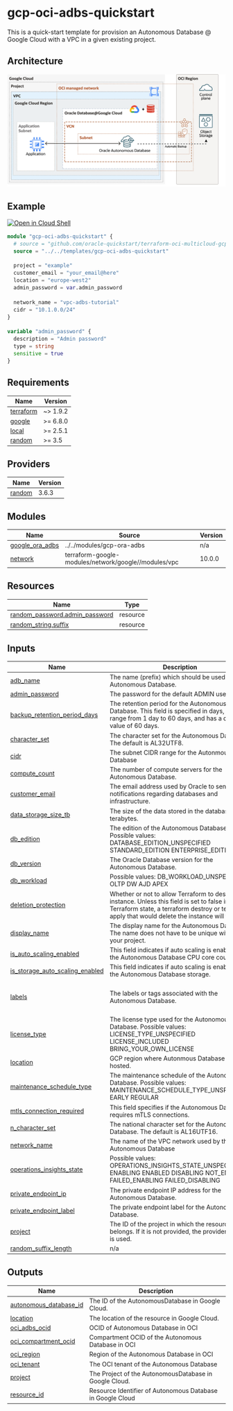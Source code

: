 # gcp-oci-adbs-quickstart
This is a quick-start template for provision an Autonomous Database @ Google Cloud with a VPC in a given existing project.

## Architecture
![gcp-oci-adbs-quickstart](../../images/gcp-oci-adbs-quickstart.png)

## Example
[![Open in Cloud Shell](https://gstatic.com/cloudssh/images/open-btn.svg)](https://shell.cloud.google.com/cloudshell/editor?&ephemeral=false&cloudshell_git_repo=https%3A%2F%2Fgithub.com%2Foracle-quickstart%2Fterraform-oci-multicloud-gcp&cloudshell_git_branch=main&cloudshell_open_in_editor=.%2Fexamples%2Fadbs-minimal%2Fmain.tf&cloudshell_workspace=.&cloudshell_tutorial=.%2Fdocs%2Ftutorials%2Fadbs-terraform%2FREADME.md)

```tf
module "gcp-oci-adbs-quickstart" {
  # source = "github.com/oracle-quickstart/terraform-oci-multicloud-gcp//templates/gcp-oci-adbs-quickstart"
  source = "../../templates/gcp-oci-adbs-quickstart"

  project = "example"
  customer_email = "your_email@here"
  location = "europe-west2"  
  admin_password = var.admin_password

  network_name = "vpc-adbs-tutorial"
  cidr = "10.1.0.0/24"
}

variable "admin_password" {
  description = "Admin password"
  type = string
  sensitive = true
}
```

<!-- BEGIN_TF_DOCS -->
## Requirements

| Name | Version |
|------|---------|
| <a name="requirement_terraform"></a> [terraform](#requirement\_terraform) | ~> 1.9.2 |
| <a name="requirement_google"></a> [google](#requirement\_google) | >= 6.8.0 |
| <a name="requirement_local"></a> [local](#requirement\_local) | >= 2.5.1 |
| <a name="requirement_random"></a> [random](#requirement\_random) | >= 3.5 |

## Providers

| Name | Version |
|------|---------|
| <a name="provider_random"></a> [random](#provider\_random) | 3.6.3 |

## Modules

| Name | Source | Version |
|------|--------|---------|
| <a name="module_google_ora_adbs"></a> [google\_ora\_adbs](#module\_google\_ora\_adbs) | ../../modules/gcp-ora-adbs | n/a |
| <a name="module_network"></a> [network](#module\_network) | terraform-google-modules/network/google//modules/vpc | 10.0.0 |

## Resources

| Name | Type |
|------|------|
| [random_password.admin_password](https://registry.terraform.io/providers/hashicorp/random/latest/docs/resources/password) | resource |
| [random_string.suffix](https://registry.terraform.io/providers/hashicorp/random/latest/docs/resources/string) | resource |

## Inputs

| Name | Description | Type | Default | Required |
|------|-------------|------|---------|:--------:|
| <a name="input_adb_name"></a> [adb\_name](#input\_adb\_name) | The name (prefix) which should be used for this Autonomous Database. | `string` | `"oraadbs"` | no |
| <a name="input_admin_password"></a> [admin\_password](#input\_admin\_password) | The password for the default ADMIN user | `string` | n/a | yes |
| <a name="input_backup_retention_period_days"></a> [backup\_retention\_period\_days](#input\_backup\_retention\_period\_days) | The retention period for the Autonomous Database. This field is specified in days, can range from 1 day to 60 days, and has a default value of 60 days. | `number` | `60` | no |
| <a name="input_character_set"></a> [character\_set](#input\_character\_set) | The character set for the Autonomous Database. The default is AL32UTF8. | `string` | `"AL32UTF8"` | no |
| <a name="input_cidr"></a> [cidr](#input\_cidr) | The subnet CIDR range for the Autonmous Database | `string` | n/a | yes |
| <a name="input_compute_count"></a> [compute\_count](#input\_compute\_count) | The number of compute servers for the Autonomous Database. | `number` | `2` | no |
| <a name="input_customer_email"></a> [customer\_email](#input\_customer\_email) | The email address used by Oracle to send notifications regarding databases and infrastructure. | `string` | n/a | yes |
| <a name="input_data_storage_size_tb"></a> [data\_storage\_size\_tb](#input\_data\_storage\_size\_tb) | The size of the data stored in the database, in terabytes. | `number` | `1` | no |
| <a name="input_db_edition"></a> [db\_edition](#input\_db\_edition) | The edition of the Autonomous Databases. Possible values: DATABASE\_EDITION\_UNSPECIFIED STANDARD\_EDITION ENTERPRISE\_EDITION | `string` | `""` | no |
| <a name="input_db_version"></a> [db\_version](#input\_db\_version) | The Oracle Database version for the Autonomous Database. | `string` | `"23ai"` | no |
| <a name="input_db_workload"></a> [db\_workload](#input\_db\_workload) | Possible values: DB\_WORKLOAD\_UNSPECIFIED OLTP DW AJD APEX | `string` | `"OLTP"` | no |
| <a name="input_deletion_protection"></a> [deletion\_protection](#input\_deletion\_protection) | Whether or not to allow Terraform to destroy the instance. Unless this field is set to false in Terraform state, a terraform destroy or terraform apply that would delete the instance will fail. | `bool` | `true` | no |
| <a name="input_display_name"></a> [display\_name](#input\_display\_name) | The display name for the Autonomous Database. The name does not have to be unique within your project. | `string` | `""` | no |
| <a name="input_is_auto_scaling_enabled"></a> [is\_auto\_scaling\_enabled](#input\_is\_auto\_scaling\_enabled) | This field indicates if auto scaling is enabled for the Autonomous Database CPU core count. | `bool` | `true` | no |
| <a name="input_is_storage_auto_scaling_enabled"></a> [is\_storage\_auto\_scaling\_enabled](#input\_is\_storage\_auto\_scaling\_enabled) | This field indicates if auto scaling is enabled for the Autonomous Database storage. | `bool` | `false` | no |
| <a name="input_labels"></a> [labels](#input\_labels) | The labels or tags associated with the Autonomous Database. | `map(string)` | <pre>{<br/>  "createdby": "gcp-ora-adbs"<br/>}</pre> | no |
| <a name="input_license_type"></a> [license\_type](#input\_license\_type) | The license type used for the Autonomous Database. Possible values: LICENSE\_TYPE\_UNSPECIFIED LICENSE\_INCLUDED BRING\_YOUR\_OWN\_LICENSE | `string` | `"LICENSE_INCLUDED"` | no |
| <a name="input_location"></a> [location](#input\_location) | GCP region where Autonmous Database is hosted. | `string` | n/a | yes |
| <a name="input_maintenance_schedule_type"></a> [maintenance\_schedule\_type](#input\_maintenance\_schedule\_type) | The maintenance schedule of the Autonomous Database. Possible values: MAINTENANCE\_SCHEDULE\_TYPE\_UNSPECIFIED EARLY REGULAR | `string` | `"REGULAR"` | no |
| <a name="input_mtls_connection_required"></a> [mtls\_connection\_required](#input\_mtls\_connection\_required) | This field specifies if the Autonomous Database requires mTLS connections. | `bool` | `false` | no |
| <a name="input_n_character_set"></a> [n\_character\_set](#input\_n\_character\_set) | The national character set for the Autonomous Database. The default is AL16UTF16. | `string` | `"AL16UTF16"` | no |
| <a name="input_network_name"></a> [network\_name](#input\_network\_name) | The name of the VPC network used by the Autonomous Database | `string` | n/a | yes |
| <a name="input_operations_insights_state"></a> [operations\_insights\_state](#input\_operations\_insights\_state) | Possible values: OPERATIONS\_INSIGHTS\_STATE\_UNSPECIFIED ENABLING ENABLED DISABLING NOT\_ENABLED FAILED\_ENABLING FAILED\_DISABLING | `string` | `"NOT_ENABLED"` | no |
| <a name="input_private_endpoint_ip"></a> [private\_endpoint\_ip](#input\_private\_endpoint\_ip) | The private endpoint IP address for the Autonomous Database. | `string` | `""` | no |
| <a name="input_private_endpoint_label"></a> [private\_endpoint\_label](#input\_private\_endpoint\_label) | The private endpoint label for the Autonomous Database. | `string` | `""` | no |
| <a name="input_project"></a> [project](#input\_project) | The ID of the project in which the resource belongs. If it is not provided, the provider project is used. | `string` | n/a | yes |
| <a name="input_random_suffix_length"></a> [random\_suffix\_length](#input\_random\_suffix\_length) | n/a | `number` | `3` | no |

## Outputs

| Name | Description |
|------|-------------|
| <a name="output_autonomous_database_id"></a> [autonomous\_database\_id](#output\_autonomous\_database\_id) | The ID of the AutonomousDatabase in Google Cloud. |
| <a name="output_location"></a> [location](#output\_location) | The location of the resource in Google Cloud. |
| <a name="output_oci_adbs_ocid"></a> [oci\_adbs\_ocid](#output\_oci\_adbs\_ocid) | OCID of Autonomous Database in OCI |
| <a name="output_oci_compartment_ocid"></a> [oci\_compartment\_ocid](#output\_oci\_compartment\_ocid) | Compartment OCID of the Autonomous Database in OCI |
| <a name="output_oci_region"></a> [oci\_region](#output\_oci\_region) | Region of the Autonomous Database in OCI |
| <a name="output_oci_tenant"></a> [oci\_tenant](#output\_oci\_tenant) | The OCI tenant of the Autonomous Database |
| <a name="output_project"></a> [project](#output\_project) | The Project of the AutonomousDatabase in Google Cloud. |
| <a name="output_resource_id"></a> [resource\_id](#output\_resource\_id) | Resource Identifier of Autonomous Database in Google Cloud |
<!-- END_TF_DOCS -->